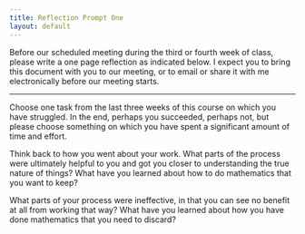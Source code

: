 ```yaml
---
title: Reflection Prompt One
layout: default
---
```


Before our scheduled meeting during the third or fourth week of class, please
write a one page reflection as indicated below. I expect you to bring this
document with you to our meeting, or to email or share it with me electronically
before our meeting starts.

***

Choose one task from the last three weeks of this course on which you have
struggled. In the end, perhaps you succeeded, perhaps not, but please choose
something on which you have spent a significant amount of time and effort.

Think back to how you went about your work. What parts of the process were
ultimately helpful to you and got you closer to understanding the true nature
of things? What have you learned about how to do mathematics that you want to
keep?

What parts of your process were ineffective, in that you can see no benefit at
all from working that way? What have you learned about how you have done
mathematics that you need to discard?
